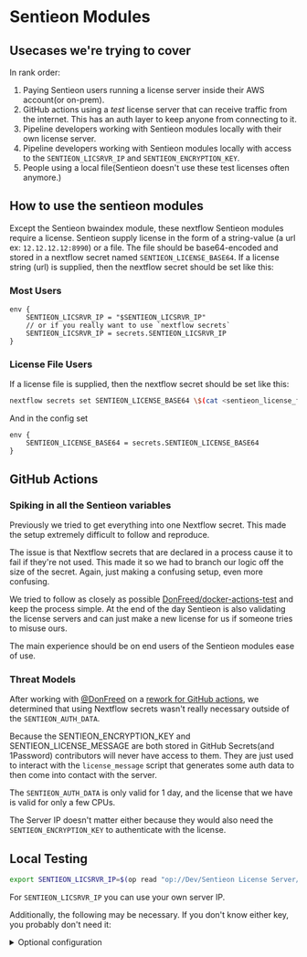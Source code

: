 # Sentieon Modules

## Usecases we're trying to cover

In rank order:

1. Paying Sentieon users running a license server inside their AWS account(or on-prem).
2. GitHub actions using a _test_ license server that can receive traffic from the internet. This has an auth layer to keep anyone from connecting to it.
3. Pipeline developers working with Sentieon modules locally with their own license server.
4. Pipeline developers working with Sentieon modules locally with access to the `SENTIEON_LICSRVR_IP` and `SENTIEON_ENCRYPTION_KEY`.
5. People using a local file(Sentieon doesn't use these test licenses often anymore.)

## How to use the sentieon modules

Except the Sentieon bwaindex module, these nextflow Sentieon modules require a license. Sentieon supply license in the form of a string-value (a url ex: `12.12.12.12:8990`) or a file. The file should be base64-encoded and stored in a nextflow secret named `SENTIEON_LICENSE_BASE64`. If a license string (url) is supplied, then the nextflow secret should be set like this:

### Most Users

<!-- NOTE Might be SENTIEON_LICENSE = "$SENTIEON_LICSRVR_IP" -->

```nextflow title="nextflow.config"
env {
    SENTIEON_LICSRVR_IP = "$SENTIEON_LICSRVR_IP"
    // or if you really want to use `nextflow secrets`
    SENTIEON_LICSRVR_IP = secrets.SENTIEON_LICSRVR_IP
}
```

### License File Users

If a license file is supplied, then the nextflow secret should be set like this:

```bash
nextflow secrets set SENTIEON_LICENSE_BASE64 \$(cat <sentieon_license_file.lic> | base64 -w 0)
```

And in the config set

```nextflow title="nextflow.config"
env {
    SENTIEON_LICENSE_BASE64 = secrets.SENTIEON_LICENSE_BASE64
}
```

## GitHub Actions

### Spiking in all the Sentieon variables

Previously we tried to get everything into one Nextflow secret. This made the setup extremely difficult to follow and reproduce.

The issue is that Nextflow secrets that are declared in a process cause it to fail if they're not used. This made it so we had to branch our logic off the size of the secret. Again, just making a confusing setup, even more confusing.

We tried to follow as closely as possible [DonFreed/docker-actions-test](https://github.com/DonFreed/docker-actions-test) and keep the process simple. At the end of the day Sentieon is also validating the license servers and can just make a new license for us if someone tries to misuse ours.

The main experience should be on end users of the Sentieon modules ease of use.

### Threat Models

After working with [@DonFreed](https://github.com/DonFreed) on a [rework for GitHub actions](https://github.com/nf-core/modules/pull/5856), we determined that using Nextflow secrets wasn't really necessary outside of the `SENTIEON_AUTH_DATA`.

Because the SENTIEON_ENCRYPTION_KEY and SENTIEON_LICENSE_MESSAGE are both stored in GitHub Secrets(and 1Password) contributors will never have access to them. They are just used to interact with the `license_message` script that generates some auth data to then come into contact with the server.

The `SENTIEON_AUTH_DATA` is only valid for 1 day, and the license that we have is valid for only a few CPUs.

The Server IP doesn't matter either because they would also need the `SENTIEON_ENCRYPTION_KEY` to authenticate with the license.

## Local Testing

```bash
export SENTIEON_LICSRVR_IP=$(op read "op://Dev/Sentieon License Server/SENTIEON_LICSRVR_IP")
```

For `SENTIEON_LICSRVR_IP` you can use your own server IP.

Additionally, the following may be necessary. If you don't know either key, you probably don't need it:

<details markdown="1">
<summary>Optional configuration</summary>

```bash
export SENTIEON_AUTH_MECH="GitHub Actions - token"
SENTIEON_ENCRYPTION_KEY=$(op read "op://Dev/Sentieon License Server/GitHub Secrets/SENTIEON_ENCRYPTION_KEY")
SENTIEON_LICENSE_MESSAGE=$(op read "op://Dev/Sentieon License Server/GitHub Secrets/SENTIEON_LICENSE_MESSAGE")
nextflow secrets set SENTIEON_AUTH_DATA $(python3 tests/modules/nf-core/sentieon/license_message.py encrypt --key "$SENTIEON_ENCRYPTION_KEY" --message "$SENTIEON_LICENSE_MESSAGE")
```

> [!NOTE]
> If this fails run `op signin` to flip to nf-core account

</details>
